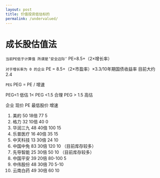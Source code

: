 ```yaml
---
layout: post
title: 价值投资低估标的
permalink: /undervalued/
---
```


# 成长股估值法
`当前PE低于计算值 所谓是‘安全边际’`
PE=8.5+（2×增长率）

`对于增长率为 0 的企业`
PE = 8.5+（2×市盈率）×3.3/10年期国债收益率  目前大约 2.4

`PEG`
PEG = PE / 增速

PEG<1 低估
1< PEG <1.5  合理
PEG > 1.5  高估

   
   企业        现价      PE     最低股价       增速
1. 美的        50       18倍    77        5
2. 格力        32       10倍    40        0
3. 华润三九     48       40倍    100       15
4. 乐普医疗     16       40倍    35        15
5. 中天科技     13       30倍    24        10
6. 中国中免     83       30倍    120       10   （目前库存较多）
7. 先导智能     25       30倍    50        10   （目前库存较多）
8. 中国平安     39       20倍    80-100     5
9. 中伟股份     48       30倍    70         5-10
10. 云南白药    49       30倍    60         10
